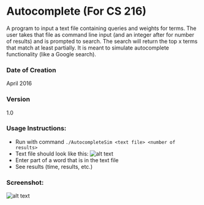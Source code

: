 # Autocomplete (For CS 216)
A program to input a text file containing queries and weights for terms. The user takes that file as command line input (and an integer after for number of results) and is prompted to search. The search will return the top x terms that match at least partially. It is meant to simulate autocomplete functionality (like a Google search).

### Date of Creation
April 2016

### Version
1.0
 
### Usage Instructions:
- Run with command `./AutocompleteSim <text file> <number of results>`
- Text file should look like this: ![alt text](/ac1.png "Optional Title")
- Enter part of a word that is in the text file
- See results (time, results, etc.)
 
### Screenshot:
![alt text](/ac2.png "Optional Title")


